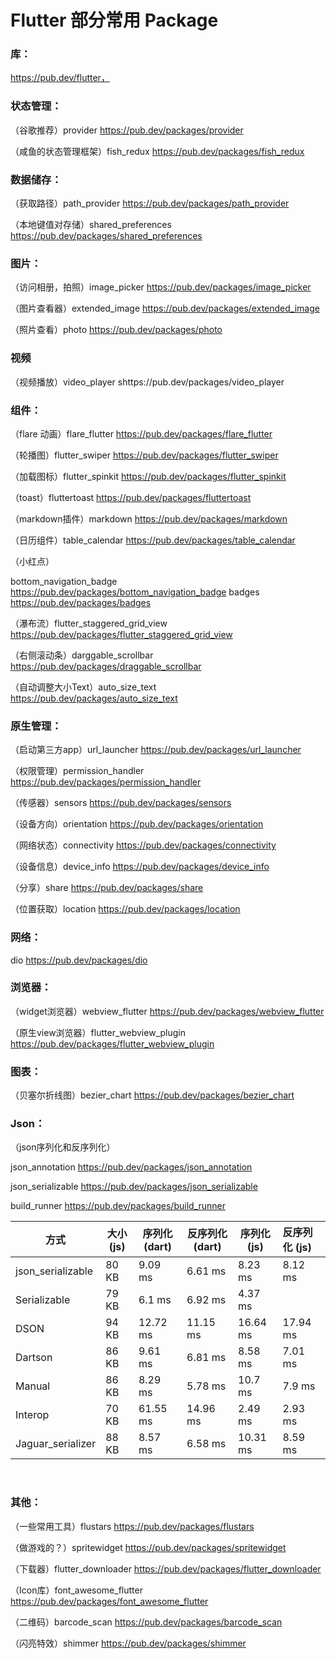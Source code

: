 # Flutter 部分常用 Package

### 库：

https://pub.dev/flutter，



### 状态管理：

（谷歌推荐）provider https://pub.dev/packages/provider

（咸鱼的状态管理框架）fish_redux https://pub.dev/packages/fish_redux



### 数据储存：

（获取路径）path_provider https://pub.dev/packages/path_provider

（本地键值对存储）shared_preferences https://pub.dev/packages/shared_preferences



### 图片：

（访问相册，拍照）image_picker https://pub.dev/packages/image_picker

（图片查看器）extended_image https://pub.dev/packages/extended_image

（照片查看）photo https://pub.dev/packages/photo

### 视频
（视频播放）video_player shttps://pub.dev/packages/video_player



### 组件：

（flare 动画）flare_flutter https://pub.dev/packages/flare_flutter

（轮播图）flutter_swiper https://pub.dev/packages/flutter_swiper

（加载图标）flutter_spinkit https://pub.dev/packages/flutter_spinkit

（toast）fluttertoast  https://pub.dev/packages/fluttertoast

（markdown插件）markdown https://pub.dev/packages/markdown

（日历组件）table_calendar https://pub.dev/packages/table_calendar

（小红点）

bottom_navigation_badge https://pub.dev/packages/bottom_navigation_badge
badges https://pub.dev/packages/badges

（瀑布流）flutter_staggered_grid_view https://pub.dev/packages/flutter_staggered_grid_view

（右侧滚动条）darggable_scrollbar https://pub.dev/packages/draggable_scrollbar

（自动调整大小Text）auto_size_text https://pub.dev/packages/auto_size_text



### 原生管理：

（启动第三方app）url_launcher https://pub.dev/packages/url_launcher

（权限管理）permission_handler https://pub.dev/packages/permission_handler

（传感器）sensors https://pub.dev/packages/sensors

（设备方向）orientation https://pub.dev/packages/orientation

（网络状态）connectivity https://pub.dev/packages/connectivity

（设备信息）device_info https://pub.dev/packages/device_info

（分享）share https://pub.dev/packages/share

（位置获取）location https://pub.dev/packages/location



### 网络：

dio https://pub.dev/packages/dio



### 浏览器：

（widget浏览器）webview_flutter https://pub.dev/packages/webview_flutter

（原生view浏览器）flutter_webview_plugin https://pub.dev/packages/flutter_webview_plugin



### 图表：

（贝塞尔折线图）bezier_chart https://pub.dev/packages/bezier_chart



### Json：

（json序列化和反序列化）

json_annotation https://pub.dev/packages/json_annotation

json_serializable https://pub.dev/packages/json_serializable

build_runner https://pub.dev/packages/build_runner



| 方式              | 大小 (js) | 序列化 (dart) | 反序列化 (dart) | 序列化 (js) | 反序列化 (js) |
| ----------------- | --------- | ------------- | --------------- | ----------- | :------------ |
| json_serializable | 80 KB     | 9.09 ms       | 6.61 ms         | 8.23 ms     | 8.12 ms       |
| Serializable      | 79 KB     | 6.1 ms        | 6.92 ms         | 4.37 ms     |               |
| DSON              | 94 KB     | 12.72 ms      | 11.15 ms        | 16.64 ms    | 17.94 ms      |
| Dartson           | 86 KB     | 9.61 ms       | 6.81 ms         | 8.58 ms     | 7.01 ms       |
| Manual            | 86 KB     | 8.29 ms       | 5.78 ms         | 10.7 ms     | 7.9 ms        |
| Interop           | 70 KB     | 61.55 ms      | 14.96 ms        | 2.49 ms     | 2.93 ms       |
| Jaguar_serializer | 88 KB     | 8.57 ms       | 6.58 ms         | 10.31 ms    | 8.59 ms       |

​		

### 其他：

（一些常用工具）flustars https://pub.dev/packages/flustars

（做游戏的？）spritewidget https://pub.dev/packages/spritewidget

（下载器）flutter_downloader https://pub.dev/packages/flutter_downloader

（Icon库）font_awesome_flutter https://pub.dev/packages/font_awesome_flutter

（二维码）barcode_scan https://pub.dev/packages/barcode_scan

（闪亮特效）shimmer https://pub.dev/packages/shimmer